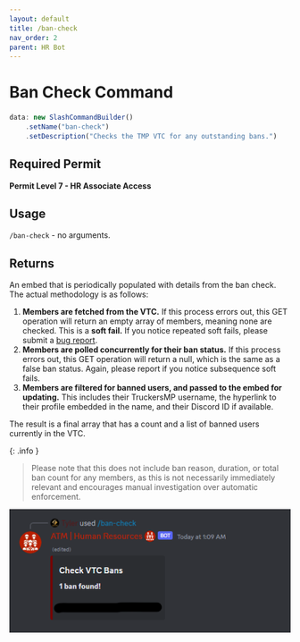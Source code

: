 ```yaml
---
layout: default
title: /ban-check
nav_order: 2
parent: HR Bot
---
```

# Ban Check Command
```ts
data: new SlashCommandBuilder()
    .setName("ban-check")
    .setDescription("Checks the TMP VTC for any outstanding bans.")
```

## Required Permit
**Permit Level 7 - HR Associate Access**

## Usage
`/ban-check` - no arguments.

## Returns
An embed that is periodically populated with details from the ban check. The actual methodology is as follows:
1. **Members are fetched from the VTC.** If this process errors out, this GET operation will return an empty array of members, meaning none are checked. This is a **soft fail.** If you notice repeated soft fails, please submit a [bug report].
2. **Members are polled concurrently for their ban status.** If this process errors out, this GET operation will return a null, which is the same as a false ban status. Again, please report if you notice subsequence soft fails.
3. **Members are filtered for banned users, and passed to the embed for updating.** This includes their TruckersMP username, the hyperlink to their profile embedded in the name, and their Discord ID if available.

The result is a final array that has a count and a list of banned users currently in the VTC.

{: .info }
> Please note that this does not include ban reason, duration, or total ban count for any members, as this is not necessarily immediately relevant and encourages manual investigation over automatic enforcement.

![](bancheckex.png)

[bug report]: https://at-the-mile.github.io/docs/hr/bug-report.html